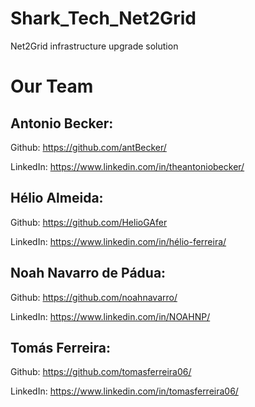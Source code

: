 # Shark_Tech_Net2Grid
Net2Grid infrastructure upgrade solution

# Our Team

## Antonio Becker:

Github: https://github.com/antBecker/

LinkedIn: https://www.linkedin.com/in/theantoniobecker/

## Hélio Almeida:

Github: https://github.com/HelioGAfer

LinkedIn: https://www.linkedin.com/in/hélio-ferreira/

## Noah Navarro de Pádua:

Github: https://github.com/noahnavarro/

LinkedIn: https://www.linkedin.com/in/NOAHNP/

## Tomás Ferreira:

Github: https://github.com/tomasferreira06/

LinkedIn: https://www.linkedin.com/in/tomasferreira06/

